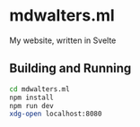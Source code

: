 # mdwalters.ml
My website, written in Svelte
## Building and Running
```bash
cd mdwalters.ml
npm install
npm run dev
xdg-open localhost:8080
```
